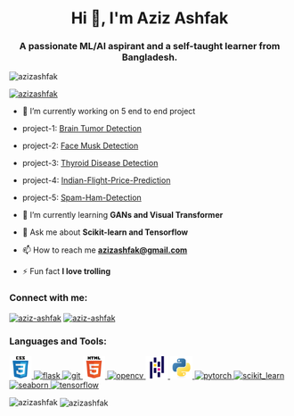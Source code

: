 

<h1 align="center">Hi 👋, I'm Aziz Ashfak</h1>
<h3 align="center">A passionate ML/AI aspirant and a self-taught learner  from Bangladesh.</h3>

<p align="left"> <img src="https://komarev.com/ghpvc/?username=azizashfak&label=Profile%20views&color=0e75b6&style=flat" alt="azizashfak" /> </p>

<p align="left"> <a href="https://github.com/ryo-ma/github-profile-trophy"><img src="https://github-profile-trophy.vercel.app/?username=azizashfak" alt="azizashfak" /></a> </p>

- 🔭 I’m currently working on 5 end to end project
-    project-1: [Brain Tumor Detection](https://github.com/AzizAshfak/Brain-Tumor-Detection)
-    project-2: [Face Musk Detection](https://github.com/AzizAshfak/Face-Musk-Detection)
-    project-3: [Thyroid Disease Detection](https://github.com/AzizAshfak/Thyroid-Disease-Prediction)
-    project-4: [Indian-Flight-Price-Prediction](https://github.com/AzizAshfak/Indian-Flight-Price-Prediction)
-    project-5: [Spam-Ham-Detection](https://github.com/AzizAshfak/Spam-Ham-Detection)

  
- 🌱 I’m currently learning **GANs and Visual Transformer**

- 💬 Ask me about **Scikit-learn and Tensorflow**

- 📫 How to reach me **azizashfak@gmail.com**

- ⚡ Fun fact **I love trolling**

<h3 align="left">Connect with me:</h3>
<p align="left">
<a href="https://www.linkedin.com/in/aziz-ashfak-27353b262/" target="blank"><img align="center" src="https://raw.githubusercontent.com/rahuldkjain/github-profile-readme-generator/master/src/images/icons/Social/linked-in-alt.svg" alt="aziz-ashfak" height="30" width="40" /></a>
<a href="https://www.kaggle.com/azizashfak" target="blank"><img align="center" src="https://raw.githubusercontent.com/rahuldkjain/github-profile-readme-generator/master/src/images/icons/Social/kaggle.svg" alt="aziz-ashfak" height="30" width="40" /></a>
</p>

<h3 align="left">Languages and Tools:</h3>
<p align="left"> <a href="https://www.w3schools.com/css/" target="_blank" rel="noreferrer"> <img src="https://raw.githubusercontent.com/devicons/devicon/master/icons/css3/css3-original-wordmark.svg" alt="css3" width="40" height="40"/> </a> <a href="https://flask.palletsprojects.com/" target="_blank" rel="noreferrer"> <img src="https://www.vectorlogo.zone/logos/pocoo_flask/pocoo_flask-icon.svg" alt="flask" width="40" height="40"/> </a> <a href="https://git-scm.com/" target="_blank" rel="noreferrer"> <img src="https://www.vectorlogo.zone/logos/git-scm/git-scm-icon.svg" alt="git" width="40" height="40"/> </a> <a href="https://www.w3.org/html/" target="_blank" rel="noreferrer"> <img src="https://raw.githubusercontent.com/devicons/devicon/master/icons/html5/html5-original-wordmark.svg" alt="html5" width="40" height="40"/> </a> <a href="https://opencv.org/" target="_blank" rel="noreferrer"> <img src="https://www.vectorlogo.zone/logos/opencv/opencv-icon.svg" alt="opencv" width="40" height="40"/> </a> <a href="https://pandas.pydata.org/" target="_blank" rel="noreferrer"> <img src="https://raw.githubusercontent.com/devicons/devicon/2ae2a900d2f041da66e950e4d48052658d850630/icons/pandas/pandas-original.svg" alt="pandas" width="40" height="40"/> </a> <a href="https://www.python.org" target="_blank" rel="noreferrer"> <img src="https://raw.githubusercontent.com/devicons/devicon/master/icons/python/python-original.svg" alt="python" width="40" height="40"/> </a> <a href="https://pytorch.org/" target="_blank" rel="noreferrer"> <img src="https://www.vectorlogo.zone/logos/pytorch/pytorch-icon.svg" alt="pytorch" width="40" height="40"/> </a> <a href="https://scikit-learn.org/" target="_blank" rel="noreferrer"> <img src="https://upload.wikimedia.org/wikipedia/commons/0/05/Scikit_learn_logo_small.svg" alt="scikit_learn" width="40" height="40"/> </a> <a href="https://seaborn.pydata.org/" target="_blank" rel="noreferrer"> <img src="https://seaborn.pydata.org/_images/logo-mark-lightbg.svg" alt="seaborn" width="40" height="40"/> </a> <a href="https://www.tensorflow.org" target="_blank" rel="noreferrer"> <img src="https://www.vectorlogo.zone/logos/tensorflow/tensorflow-icon.svg" alt="tensorflow" width="40" height="40"/> </a> </p>


<p><img align="left" src="https://github-readme-stats.vercel.app/api/top-langs?username=azizashfak&show_icons=true&locale=en&layout=compact" alt="azizashfak" /></p>

<p>&nbsp;<img align="center" src="https://github-readme-stats.vercel.app/api?username=azizashfak&show_icons=true&locale=en" alt="azizashfak" /></p>


